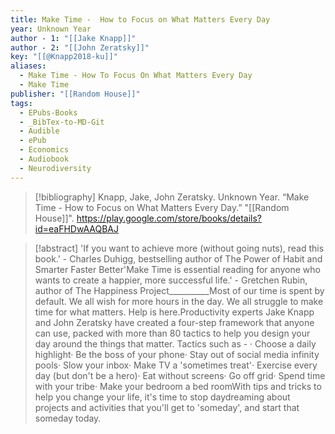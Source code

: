 ```yaml
---
title: Make Time -  How to Focus on What Matters Every Day
year: Unknown Year
author - 1: "[[Jake Knapp]]"
author - 2: "[[John Zeratsky]]"
key: "[[@Knapp2018-ku]]"
aliases:
  - Make Time - How To Focus On What Matters Every Day
  - Make Time
publisher: "[[Random House]]"
tags:
  - EPubs-Books
  - _BibTex-to-MD-Git
  - Audible
  - ePub
  - Economics
  - Audiobook
  - Neurodiversity
---
```


> [!bibliography]
> Knapp, Jake, John Zeratsky. Unknown Year. “Make Time -  How to Focus on What Matters Every Day.” "[[Random House]]". https://play.google.com/store/books/details?id=eaFHDwAAQBAJ

> [!abstract]
> 'If you want to achieve more (without going nuts), read this book.' - Charles Duhigg, bestselling author of The Power of Habit and Smarter Faster Better'Make Time is essential reading for anyone who wants to create a happier, more successful life.' - Gretchen Rubin, author of The Happiness Project__________Most of our time is spent by default. We all wish for more hours in the day. We all struggle to make time for what matters. Help is here.Productivity experts Jake Knapp and John Zeratsky have created a four-step framework that anyone can use, packed with more than 80 tactics to help you design your day around the things that matter. Tactics such as - · Choose a daily highlight· Be the boss of your phone· Stay out of social media infinity pools· Slow your inbox· Make TV a 'sometimes treat'· Exercise every day (but don't be a hero)· Eat without screens· Go off grid· Spend time with your tribe· Make your bedroom a bed roomWith tips and tricks to help you change your life, it's time to stop daydreaming about projects and activities that you'll get to 'someday', and start that someday today.